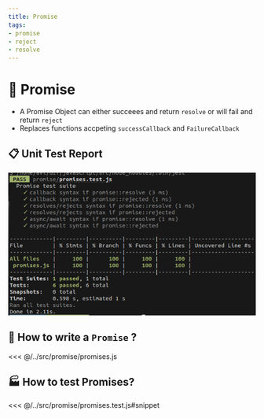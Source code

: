 ```yaml
---
title: Promise
tags:
- promise
- reject
- resolve
---
```


# :handshake: Promise

<TagLinks />

* A Promise Object can either succeees and return `resolve` or will fail and return `reject`
* Replaces functions accpeting `successCallback` and `FailureCallback`

<Dot code="digraph { node [fontsize=24, colorscheme=set312, style=filled] node [fontname=Helvetica] Promise [fillcolor=2 shape=component width=5] Pending [fillcolor=9 shape=note] Resolve [fillcolor=7] Reject [fillcolor=4] edge [penwidth=2 style=dashed, color=grey] Promise -> Pending [label=asynchronousActivity] Pending -> Promise edge [style=solid color=black] Promise -> Resolve Promise -> Reject }" />

## :clipboard: Unit Test Report

![jest unittest report with code coverage](../.vuepress/public/img/tests/jest-report.png)

## :pencil: How to write a `Promise` ?

<<< @/../src/promise/promises.js

## :factory: How to test Promises?

<<< @/../src/promise/promises.test.js#snippet


<Footer />
